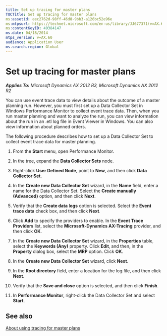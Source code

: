 ```yaml
---
title: Set up tracing for master plans
TOCTitle: Set up tracing for master plans
ms:assetid: eec2762d-98ff-46d8-9bb3-a126bc52e96e
ms:mtpsurl: https://technet.microsoft.com/en-us/library/JJ677371(v=AX.60)
ms:contentKeyID: 49384147
ms.date: 04/18/2014
mtps_version: v=AX.60
audience: Application User
ms.search.region: Global
---
```


# Set up tracing for master plans 


_**Applies To:** Microsoft Dynamics AX 2012 R3, Microsoft Dynamics AX 2012 R2_

You can use event trace data to view details about the outcome of a master planning run. However, you must first set up a Data Collector Set in Windows Performance Monitor to collect event trace data. Then, when you run master planning and want to analyze the run, you can view information about the run in an .etl log file in Event Viewer in Windows. You can also view information about planned orders.

The following procedure describes how to set up a Data Collector Set to collect event trace data for master planning.

1.  From the **Start** menu, open Performance Monitor.

2.  In the tree, expand the **Data Collector Sets** node.

3.  Right-click **User Defined Node**, point to **New**, and then click **Data Collector Set**.

4.  In the **Create new Data Collector Set** wizard, in the **Name** field, enter a name for the Data Collector Set. Select the **Create manually (Advanced)** option, and then click **Next**.

5.  Verify that the **Create data logs** option is selected. Select the **Event trace data** check box, and then click **Next**.

6.  Click **Add** to specify the providers to enable. In the **Event Trace Providers** list, select the **Microsoft-Dynamics AX-Tracing** provider, and then click **OK**.

7.  In the **Create new Data Collector Set** wizard, in the **Properties** table, select the **Keywords (Any)** property. Click **Edit**, and then, in the **Property** dialog box, select the **MRP** option. Click **OK**.

8.  In the **Create new Data Collector Set** wizard, click **Next**.

9.  In the **Root directory** field, enter a location for the log file, and then click **Next**.

10. Verify that the **Save and close** option is selected, and then click **Finish**.

11. In **Performance Monitor**, right-click the Data Collector Set and select **Start**.

## See also

[About using tracing for master plans](about-using-tracing-for-master-plans.md)

  


